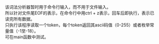 该词法分析器暂时用于命令行输入，而不用于文件输入。   
所以针对文件尾EOF的表示，在命令行中用ctrl + z表示，回车后即执行，表示已读完所有数据。  
只执行该程序读取一个token，每个token返回其ascii码值（0-255）或者枚举常量值（-1至-18）。  
可在main函数中测试。
